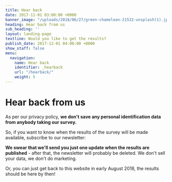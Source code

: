 ```yaml
---
title: Hear back
date: 2017-11-01 03:00:00 +0000
banner_image: "/uploads/2018/06/27/green-chameleon-21532-unsplash(1).jpg"
heading: Hear back from us
sub_heading: ''
layout: landing-page
textline: Would you like to get the results?
publish_date: 2017-12-01 04:00:00 +0000
show_staff: false
menu:
  navigation:
    name: Hear back
    identifier: _hearback
    url: "/hearback/"
    weight: 5
---
```


# Hear back from us

As per our privacy policy, **we don't save any personal identification data from anybody taking our survey.**

So, if you want to know when the results of the survey will be made available, subscribe to our newsletter:

**We swear that we'll send you just one update when the results are published** - after that, the newsletter will
probably be deleted. We don't sell your data, we don't do marketing.

Or, you can just get back to this website in early August 2018, the results should be here by then!

